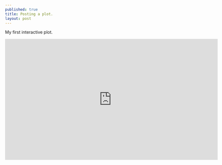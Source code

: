 ```yaml
---
published: true
title: Posting a plot.
layout: post
---
```

My first interactive plot.

<iframe width="700" height="400" frameborder="0" scrolling="no" src="https://plot.ly/~tulliaoneill/2.embed"></iframe>